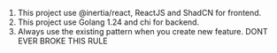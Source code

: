 1. This project use @inertia/react, ReactJS and ShadCN for frontend.
2. This project use Golang 1.24 and chi for backend.
3. Always use the existing pattern when you create new feature. DONT EVER BROKE THIS RULE